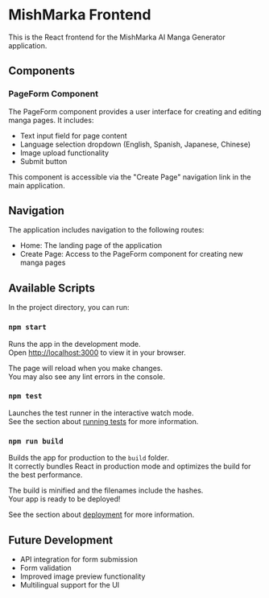 # MishMarka Frontend

This is the React frontend for the MishMarka AI Manga Generator application.

## Components

### PageForm Component

The PageForm component provides a user interface for creating and editing manga pages. It includes:

- Text input field for page content
- Language selection dropdown (English, Spanish, Japanese, Chinese)
- Image upload functionality
- Submit button

This component is accessible via the "Create Page" navigation link in the main application.

## Navigation

The application includes navigation to the following routes:

- Home: The landing page of the application
- Create Page: Access to the PageForm component for creating new manga pages

## Available Scripts

In the project directory, you can run:

### `npm start`

Runs the app in the development mode.\
Open [http://localhost:3000](http://localhost:3000) to view it in your browser.

The page will reload when you make changes.\
You may also see any lint errors in the console.

### `npm test`

Launches the test runner in the interactive watch mode.\
See the section about [running tests](https://facebook.github.io/create-react-app/docs/running-tests) for more information.

### `npm run build`

Builds the app for production to the `build` folder.\
It correctly bundles React in production mode and optimizes the build for the best performance.

The build is minified and the filenames include the hashes.\
Your app is ready to be deployed!

See the section about [deployment](https://facebook.github.io/create-react-app/docs/deployment) for more information.

## Future Development

- API integration for form submission
- Form validation
- Improved image preview functionality
- Multilingual support for the UI
